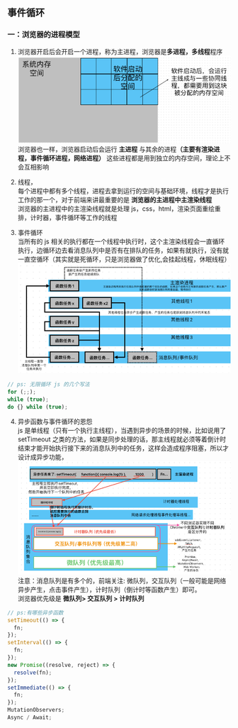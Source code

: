 ## 事件循环

### 一：浏览器的进程模型

1. 浏览器开启后会开启一个进程，称为主进程，浏览器是<b>多进程，多线程</b>程序
   ![alt text](image.png)
   浏览器也一样，浏览器启动后会运行 <b>主进程</b> 与其余的进程<b>（主要有渲染进程，事件循环进程，网络进程）</b> 这些进程都是用到独立的内存空间，理论上不会互相影响

2. 线程，  
   每个进程中都有多个线程，进程去拿到运行的空间与基础环境，线程才是执行工作的那一个，对于前端来讲最重要的是 <b>浏览器的主进程中主渲染线程</b>  
   浏览器的主进程中的主渲染线程就是处理 js，css，html，渲染页面重绘重排，计时器，事件循环等工作的线程

3. 事件循环  
   当所有的 js 相关的执行都在一个线程中执行时，这个主渲染线程会一直循环执行，边循环边去看消息队列中是否有在排队的任务，如果有就执行，没有就一直空循环（其实就是死循环，只是浏览器做了优化,会挂起线程，休眠线程）
   ![alt text](image-1.png)

```js
// ps: 无限循环 js 的几个写法
for (;;);
while (true);
do {} while (true);
```

4. 异步函数与事件循环的恩怨  
   js 是单线程（只有一个执行主线程），当遇到异步的场景的时候，比如说用了 setTimeout 之类的方法，如果是同步处理的话，那主线程就必须等着倒计时结束才能开始执行接下来的消息队列中的任务，这样会造成程序阻塞，所以才设计成异步功能，
   ![alt text](image-4.png)
   注意：消息队列是有多个的，前端关注: 微队列，交互队列（一般可能是网络异步产生，点击事件产生），计时队列（倒计时等函数产生）即可。  
   浏览器优先级是 <b>微队列> 交互队列 > 计时队列</b>

```js
// ps:有哪些异步函数
setTimeout(() => {
  fn;
});
setInterval(() => {
  fn;
});
new Promise((resolve, reject) => {
  resolve(fn);
});
setImmediate(() => {
  fn;
});
MutationObservers;
Async / Await;
```
